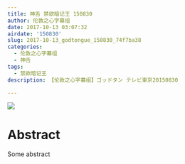 ```yaml
---
title: 神舌 禁欲暗记王 150830
author: 伦敦之心字幕组
date: 2017-10-13 03:07:32
airdate: '150830'
slug: 2017-10-13_godtongue_150830_74f7ba38
categories:
  - 伦敦之心字幕组
  - 神舌
tags:
  - 禁欲暗记王
description: 【伦敦之心字幕组】ゴッドタン テレビ東京20150830

---
```

![](/img/gakki.jpg)
# Abstract
Some abstract
